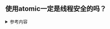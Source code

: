 ## 使用atomic一定是线程安全的吗？

<details>
<summary> 参考内容 </summary>

atomic只能保证属性的读写安全，无法保证线程安全。

需要使用线程同步技术保证线程安全，一般通过加锁实现。

线程同步：即在多线程情况下，当有一个线程在对内存进行操作时，其他线程都不可以对这个内存地址进行操作，直到该线程完成操作， 其他线程才能对该内存地址进行操作，而其他线程又处于等待状态。避免出现数据混乱。


</details>
